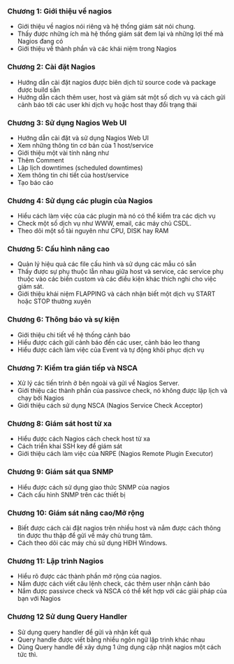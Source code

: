### Chương 1: Giới thiệu về nagios

- Giới thiệu về nagios nói riêng và hệ thống giám sát nói chung.
- Thấy được những ích mà hệ thống giám sát đem lại và những lợi thế mà Nagios đang có
- Giới thiệu về thành phần và các khái niệm trong Nagios

### Chương 2: Cài đặt Nagios

- Hướng dẫn cài đặt nagios được biên dịch từ source code và package được build sẵn
- Hướng dẫn cách thêm user, host và giám sát một số dịch vụ và cách gửi cảnh báo tới các user khi dịch vụ hoặc host thay đổi trạng thái

### Chương 3: Sử dụng Nagios Web UI

- Hướng dẫn cài đặt và sử dụng Nagios Web UI
- Xem những thông tin cơ bản của 1 host/service
- Giới thiệu một vài tính năng như
- Thêm Comment
- Lập lịch downtimes (scheduled downtimes)
- Xem thông tin chi tiết của host/service
- Tạo báo cáo

### Chương 4: Sử dụng các plugin của Nagios

- Hiểu cách làm việc của các plugin mà nó có thể kiểm tra các dịch vụ
- Check một số dịch vụ như WWW, email, các máy chủ CSDL.
- Theo dõi một số tài nguyên như CPU, DISK hay RAM

### Chương 5: Cấu hình nâng cao

- Quản lý hiệu quả các file cấu hình và sử dụng các mẫu có sẵn
- Thấy được sự phụ thuộc lẫn nhau giữa host và service, các service phụ thuộc vào các biến custom và các điều kiện khác thích nghi cho việc giám sát.
- Giới thiệu khái niệm FLAPPING và cách nhận biết một dịch vụ START hoặc STOP thường xuyên

### Chương 6: Thông báo và sự kiện

- Giới thiệu chi tiết về hệ thống cảnh báo
- Hiểu được cách gửi cảnh báo đến các user, cảnh báo leo thang
- Hiểu được cách làm việc của Event và tự động khôi phục dịch vụ

### Chương 7: Kiểm tra gián tiếp và NSCA

- Xử lý các tiến trình ở bên ngoài và gửi về Nagios Server. 
- Giới thiệu các thành phần của passivce check, nó không được lập lịch và chạy bởi Nagios
- Giới thiệu cách sử dụng NSCA (Nagios Service Check Acceptor)

### Chương 8: Giám sát host từ xa

- Hiểu được cách Nagios cách check host từ xa
- Cách triển khai SSH key để giám sát
- Giới thiệu cách làm việc của NRPE (Nagios Remote Plugin Executor)

### Chương 9: Giám sát qua SNMP

- Hiểu được cách sử dụng giao thức SNMP của nagios
- Cách cấu hình SNMP trên các thiết bị

### Chương 10: Giám sát nâng cao/Mở rộng

- Biết được cách cài đặt nagios trên nhiều host và nắm được cách thông tin được thu thập để gửi về máy chủ trung tâm.
- Cách theo dõi các máy chủ sử dụng HĐH Windows.

### Chương 11: Lập trình Nagios

- Hiểu rõ được các thành phần mở rộng của nagios.
- Nắm được cách viết câu lệnh check, các thêm user nhận cảnh báo
- Nắm được passivce check và NSCA có thể kết hợp với các giải pháp của bạn với Nagios

### Chương 12 Sử dung Query Handler

- Sử dụng query handler để gửi và nhận kết quả
- Query handle được viết bằng nhiều ngôn ngữ lập trình khác nhau
- Dùng Query handle để xây dựng 1 ứng dụng cập nhật nagios một cách tức thì.
